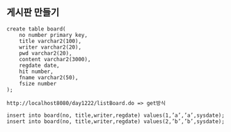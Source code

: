 ## 게시판 만들기
```
create table board(
	no number primary key,
	title varchar2(100),
	writer varchar2(20),
	pwd varchar2(20),
	content varchar2(3000),
	regdate date,
	hit number,
	fname varchar2(50),
	fsize number
);
```
`http://localhost8080/day1222/listBoard.do => get방식`
```
insert into board(no, title,writer,regdate) values(1,’a’,’a’,sysdate);
insert into board(no, title,writer,regdate) values(2,’b’,’b’,sysdate);
```
